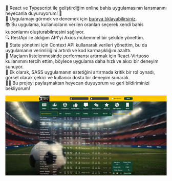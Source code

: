
🚀 React ve Typescript ile geliştirdiğim online bahis uygulamasının lansmanını heyecanla duyuruyorum! 🎉<br />
🔗 Uygulamayı görmek ve denemek için [buraya tıklayabilirsiniz](https://e-bet.vercel.app/).<br />
📚 Bu uygulama, kullanıcıların verilen oranları seçerek kendi bahis kuponlarını oluşturabilmesini sağlıyor.<br />
🔍 RestApi ile aldığım API'yi Axios mükemmel bir şekilde yönettim.<br />
🔄 State yönetimi için Context API kullanarak verileri yönettim, bu da uygulamanın verimliliğini artırdı ve kod karmaşıklığını azalttı.<br />
💼 Maçların listelenmesinde performansı artırmak için React-Virtuoso kullanımını tercih ettim, böylece uygulama daha hızlı ve akıcı bir deneyim sunuyor.<br />
💅 Ek olarak, SASS uygulamanın estetiğini artırmada kritik bir rol oynadı, görsel olarak çekici ve kullanıcı dostu bir deneyim sunarak.<br />
👨‍💻 Bu projeyi paylaşmaktan heyecan duyuyorum ve geri bildiriminizi bekliyorum!


<img src="./src/assets/images/readme001.png" alt="web" style="height: 600;">
